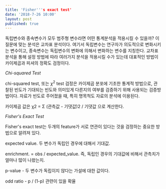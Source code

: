 ```yaml
---
title: 'Fisher'''s exact test'
date: '2018-7-26 10:00'
layout: post
published: true
---
```


독립변수와 종속변수가 모두 범주형 변수라면 어떤 통계분석을 적용시킬 수 있을까? 이 질문에 맞는 분석은 교차표 분석이다. 여기서 독립변수는 연구자가 의도적으로 변화시키는 변수이고, 종속변수는 독립변수의 변화에 의해서 변화하는 변수를 지칭한다. 교차표 분석을 통해 설정 방법에 따라 여러가지 분석을 적용시킬 수가 있는데 대표적인 방법이 카이제곱과 피셔의 정확도 검정이다. 

*Chi-squared Test*

chi-squared test, 또는 $\chi^2$ test 검정은 카이제곱 분포에 기초한 통계적 방법으로, 관찰된 빈도가 기대되는 빈도와 의미있게 다른지의 여부를 검증하기 위해 사용되는 검증방법이다. 자료가 빈도로 주어졌을 때, 특히 명목척도 자료의 분석에 이용된다. 

카이제곱 값은 χ2 = Σ (관측값 - 기댓값)2 / 기댓값 으로 계산한다.

*Fisher's Exact Test*

Fisher's exact test는 두개의 feature가 서로 연관이 있다는 것을 검정하는 중요한 방법으로 알려져 있다. 


expected value. 두 변수가 독립인 경우에 대해서 기대값.

enrichment. = obs / expected_value. 즉, 독립인 경우의 기대값에 비해서 관측치가 얼마나 많이 나왔는지. 

p-value - 두 변수가 독립이지 않다는 가설에 대한 값이다. 

odd ratio - p / (1-p) 관련이 있을 확율
 
